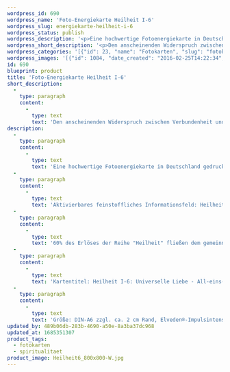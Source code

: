 ```yaml
---
wordpress_id: 690
wordpress_name: 'Foto-Energiekarte Heilheit I-6'
wordpress_slug: energiekarte-heilheit-i-6
wordpress_status: publish
wordpress_description: '<p>Eine hochwertige Fotoenergiekarte in Deutschland gedruckt und in Handarbeit laminiert.  Sie ist in Postkartengröße (DIN-A6) gut zu transportieren und kann auch auf den Körper aufgelegt werden.</p><p>Aktivierbares feinstoffliches Informationsfeld: Heilheit - Universelle Liebe - All-eins-sein - Individualität: Die Zweiseitigkeit (Dualität) des eigenen Daseins erfahren und den eigenen Weg hierzu finden: Auf der einen Seite sind alle Menschen miteinander auf einer ''übergeordneten'' Ebenen verbunden. Auf der anderen Seite ist jede Person ein individuelles Wesen. Wie jedes andere Bild aus der Reihe ''Heilheit I'' repräsentiert auch dieses die stimmige Erfahrung, eingebunden zu sein in das, was wir "universelle Liebe" nennen. Sie repräsentieren besonders "reine" und "komplexe Felder der Elveden® Energiebilder.</p><p>60% des Erlöses der Reihe "Heilheit" fließen dem <a href="http://www.elveden.de/foerderverein/">gemeinnützigen Elveden Förderverein e.V.</a> zu.</p><p>Kartentitel: Heilheit I-6: Universelle Liebe - All-eins-sein &amp; Individualität. Reihe: Heilheit</p><p>Größe: DIN-A6 zzgl. ca. 2 cm Rand, Elveden®-Impulsintensität: DIN-A4-A7: Et0, DIN-A8: Et1<br />Andere Formate sind individuell für Sie innerhalb weniger Tage herstellbar. Bitte kontaktieren Sie uns hierfür unter <a href="mailto:info@elvedenverlag.de">info@elvedenverlag.de</a>.</p><p><a href="https://my.feenbaum.de/anwendung-energiebilder-foto-laminiert/">Anwendungshinweise</a>      <a href="https://my.feenbaum.de/produktinformationen-fotokarten/">Produktinformationen</a></p>'
wordpress_short_description: '<p>Den anscheinenden Widerspruch zwischen Verbundenheit und gleichzeitig ein eigenständiges Individuum sein auflösen</p>'
wordpress_categories: '[{"id": 23, "name": "Fotokarten", "slug": "fotokarten"}, {"id": 36, "name": "Spiritualit\u00e4t", "slug": "spiritualitaet"}]'
wordpress_images: '[{"id": 1084, "date_created": "2016-02-25T14:22:34", "date_created_gmt": "2016-02-25T12:22:34", "date_modified": "2016-02-25T14:22:34", "date_modified_gmt": "2016-02-25T12:22:34", "src": "https://my.feenbaum.de/wp-content/uploads/2016/02/Heilheit6_800x800-W.jpg", "name": "Heilheit6_800x800-W", "alt": ""}]'
id: 690
blueprint: product
title: 'Foto-Energiekarte Heilheit I-6'
short_description:
  -
    type: paragraph
    content:
      -
        type: text
        text: 'Den anscheinenden Widerspruch zwischen Verbundenheit und gleichzeitig ein eigenständiges Individuum sein auflösen'
description:
  -
    type: paragraph
    content:
      -
        type: text
        text: 'Eine hochwertige Fotoenergiekarte in Deutschland gedruckt und in Handarbeit laminiert.  Sie ist in Postkartengröße (DIN-A6) gut zu transportieren und kann auch auf den Körper aufgelegt werden.'
  -
    type: paragraph
    content:
      -
        type: text
        text: 'Aktivierbares feinstoffliches Informationsfeld: Heilheit - Universelle Liebe - All-eins-sein - Individualität: Die Zweiseitigkeit (Dualität) des eigenen Daseins erfahren und den eigenen Weg hierzu finden: Auf der einen Seite sind alle Menschen miteinander auf einer ''übergeordneten'' Ebenen verbunden. Auf der anderen Seite ist jede Person ein individuelles Wesen. Wie jedes andere Bild aus der Reihe ''Heilheit I'' repräsentiert auch dieses die stimmige Erfahrung, eingebunden zu sein in das, was wir "universelle Liebe" nennen. Sie repräsentieren besonders "reine" und "komplexe Felder der Elveden® Energiebilder.'
  -
    type: paragraph
    content:
      -
        type: text
        text: '60% des Erlöses der Reihe "Heilheit" fließen dem gemeinnützigen Elveden Förderverein e.V. zu.'
  -
    type: paragraph
    content:
      -
        type: text
        text: 'Kartentitel: Heilheit I-6: Universelle Liebe - All-eins-sein & Individualität. Reihe: Heilheit'
  -
    type: paragraph
    content:
      -
        type: text
        text: 'Größe: DIN-A6 zzgl. ca. 2 cm Rand, Elveden®-Impulsintensität: DIN-A4-A7: Et0, DIN-A8: Et1'
updated_by: 489b06db-283b-4690-a50e-8a3ba37dc968
updated_at: 1685351307
product_tags:
  - fotokarten
  - spiritualitaet
product_image: Heilheit6_800x800-W.jpg
---
```

